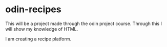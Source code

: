 # odin-recipes
This will be a project made through the odin project course. Through this I will show my knowledge of HTML.

I am creating a recipe platform.
